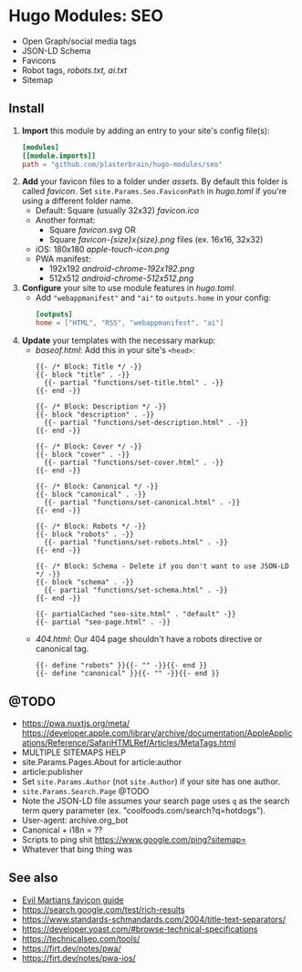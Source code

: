 # Hugo Modules: SEO
- Open Graph/social media tags
- JSON-LD Schema
- Favicons
- Robot tags, *robots.txt, ai.txt*
- Sitemap

## Install
1. **Import** this module by adding an entry to your site's config file(s):
    ```toml
    [modules]
    [[module.imports]]
    path = "github.com/plasterbrain/hugo-modules/seo"
    ```
1. **Add** your favicon files to a folder under *assets*. By default this folder is called *favicon*. Set `site.Params.Seo.FaviconPath` in *hugo.toml* if you're using a different folder name.
    - Default: Square (usually 32x32) *favicon.ico*
    - Another format:
      - Square *favicon.svg* OR
      - Square *favicon-{size}x{size}.png* files (ex. 16x16, 32x32)
    - iOS: 180x180 *apple-touch-icon.png*
    - PWA manifest:
      - 192x192 *android-chrome-192x192.png*
      - 512x512 *android-chrome-512x512.png*
1. **Configure** your site to use module features in *hugo.toml*.
    - Add `"webappmanifest"` and `"ai"` to `outputs.home` in your config:
      ```toml
      [outputs]
      home = ["HTML", "RSS", "webappmanifest", "ai"]
      ```
1. **Update** your templates with the necessary markup:
    - *baseof.html*:
      Add this in your site's `<head>`:
      ```golang
      {{- /* Block: Title */ -}}
      {{- block "title" . -}}
        {{- partial "functions/set-title.html" . -}}
      {{- end -}}

      {{- /* Block: Description */ -}}
      {{- block "description" . -}}
        {{- partial "functions/set-description.html" . -}}
      {{- end -}}

      {{- /* Block: Cover */ -}}
      {{- block "cover" . -}}
        {{- partial "functions/set-cover.html" . -}}
      {{- end -}}

      {{- /* Block: Canonical */ -}}
      {{- block "canonical" . -}}
        {{- partial "functions/set-canonical.html" . -}}
      {{- end -}}

      {{- /* Block: Robots */ -}}
      {{- block "robots" . -}}
        {{- partial "functions/set-robots.html" . -}}
      {{- end -}}

      {{- /* Block: Schema - Delete if you don't want to use JSON-LD */ -}}
      {{- block "schema" . -}}
        {{- partial "functions/set-schema.html" . -}}
      {{- end -}}

      {{- partialCached "seo-site.html" . "default" -}}
      {{- partial "seo-page.html" . -}}
      ```
    - *404.html*:
      Our 404 page shouldn't have a robots directive or canonical tag.
      ```golang
      {{- define "robots" }}{{- "" -}}{{- end }}
      {{- define "canonical" }}{{- "" -}}{{- end }}
      ```

## @TODO
- https://pwa.nuxtjs.org/meta/ https://developer.apple.com/library/archive/documentation/AppleApplications/Reference/SafariHTMLRef/Articles/MetaTags.html
- MULTIPLE SITEMAPS HELP
- site.Params.Pages.About for article:author
- article:publisher
- Set `site.Params.Author` (not `site.Author`) if your site has one author.
- `site.Params.Search.Page` @TODO
- Note the JSON-LD file assumes your search page uses `q` as the search term query parameter (ex. "coolfoods.com/search?q=hotdogs").
- User-agent: archive.org_bot
- Canonical + i18n = ??
- Scripts to ping shit https://www.google.com/ping?sitemap=
- Whatever that bing thing was

## See also
- [Evil Martians favicon guide](https://evilmartians.com/chronicles/how-to-favicon-in-2021-six-files-that-fit-most-needs)
- https://search.google.com/test/rich-results
- https://www.standards-schmandards.com/2004/title-text-separators/
- https://developer.yoast.com/#browse-technical-specifications
- https://technicalseo.com/tools/
- https://firt.dev/notes/pwa/
- https://firt.dev/notes/pwa-ios/
